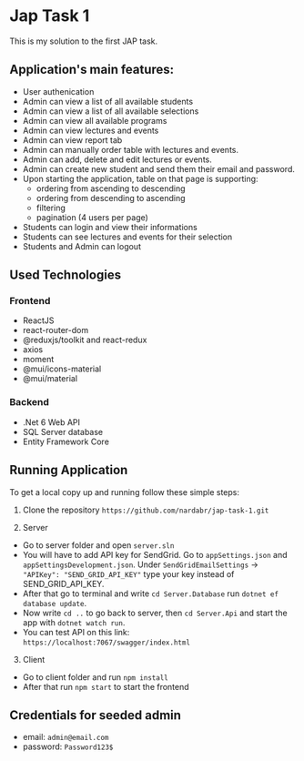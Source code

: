 # Jap Task 1

This is my solution to the first JAP task.

## Application's main features:

- User authenication
- Admin can view a list of all available students
- Admin can view a list of all available selections
- Admin can view all available programs
- Admin can view lectures and events
- Admin can view report tab
- Admin can manually order table with lectures and events.
- Admin can add, delete and edit lectures or events.
- Admin can create new student and send them their email and password.
- Upon starting the application, table on that page is supporting:
  - ordering from ascending to descending
  - ordering from descending to ascending
  - filtering
  - pagination (4 users per page)
- Students can login and view their informations
- Students can see lectures and events for their selection
- Students and Admin can logout

## Used Technologies

### Frontend

- ReactJS
- react-router-dom
- @reduxjs/toolkit and react-redux
- axios
- moment
- @mui/icons-material
- @mui/material

### Backend

- .Net 6 Web API
- SQL Server database
- Entity Framework Core

## Running Application

To get a local copy up and running follow these simple steps:

1.  Clone the repository
    `https://github.com/nardabr/jap-task-1.git`

2.  Server

- Go to server folder and open `server.sln`
- You will have to add API key for SendGrid. Go to `appSettings.json` and `appSettingsDevelopment.json`. Under `SendGridEmailSettings` -> `"APIKey": "SEND_GRID_API_KEY"` type your key instead of SEND_GRID_API_KEY.
- After that go to terminal and write `cd Server.Database` run `dotnet ef database update`.
- Now write `cd ..` to go back to server, then `cd Server.Api` and start the app with `dotnet watch run`.
- You can test API on this link: `https://localhost:7067/swagger/index.html`

3.  Client

- Go to client folder and run `npm install`
- After that run `npm start` to start the frontend

## Credentials for seeded admin

- email: `admin@email.com`
- password: `Password123$`
